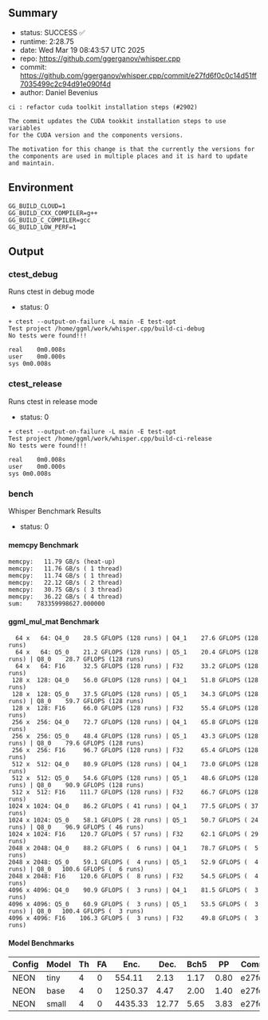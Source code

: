 ## Summary

- status:  SUCCESS ✅
- runtime: 2:28.75
- date:    Wed Mar 19 08:43:57 UTC 2025
- repo:    https://github.com/ggerganov/whisper.cpp
- commit:  https://github.com/ggerganov/whisper.cpp/commit/e27fd6f0c0c14d51ff7035499c2c94d91e090f4d
- author:  Daniel Bevenius
```
ci : refactor cuda toolkit installation steps (#2902)

The commit updates the CUDA tookkit installation steps to use variables
for the CUDA version and the components versions.

The motivation for this change is that the currently the versions for
the components are used in multiple places and it is hard to update
and maintain.
```

## Environment

```
GG_BUILD_CLOUD=1
GG_BUILD_CXX_COMPILER=g++
GG_BUILD_C_COMPILER=gcc
GG_BUILD_LOW_PERF=1
```

## Output

### ctest_debug

Runs ctest in debug mode
- status: 0
```
+ ctest --output-on-failure -L main -E test-opt
Test project /home/ggml/work/whisper.cpp/build-ci-debug
No tests were found!!!

real	0m0.008s
user	0m0.000s
sys	0m0.008s
```
### ctest_release

Runs ctest in release mode
- status: 0
```
+ ctest --output-on-failure -L main -E test-opt
Test project /home/ggml/work/whisper.cpp/build-ci-release
No tests were found!!!

real	0m0.008s
user	0m0.000s
sys	0m0.008s
```
### bench

Whisper Benchmark Results
- status: 0
#### memcpy Benchmark

```
memcpy:   11.79 GB/s (heat-up)
memcpy:   11.76 GB/s ( 1 thread)
memcpy:   11.74 GB/s ( 1 thread)
memcpy:   22.12 GB/s ( 2 thread)
memcpy:   30.75 GB/s ( 3 thread)
memcpy:   36.22 GB/s ( 4 thread)
sum:    783359998627.000000
```

#### ggml_mul_mat Benchmark

```
  64 x   64: Q4_0    28.5 GFLOPS (128 runs) | Q4_1    27.6 GFLOPS (128 runs)
  64 x   64: Q5_0    21.2 GFLOPS (128 runs) | Q5_1    20.4 GFLOPS (128 runs) | Q8_0    28.7 GFLOPS (128 runs)
  64 x   64: F16     32.5 GFLOPS (128 runs) | F32     33.2 GFLOPS (128 runs)
 128 x  128: Q4_0    56.0 GFLOPS (128 runs) | Q4_1    51.8 GFLOPS (128 runs)
 128 x  128: Q5_0    37.5 GFLOPS (128 runs) | Q5_1    34.3 GFLOPS (128 runs) | Q8_0    59.7 GFLOPS (128 runs)
 128 x  128: F16     66.0 GFLOPS (128 runs) | F32     55.4 GFLOPS (128 runs)
 256 x  256: Q4_0    72.7 GFLOPS (128 runs) | Q4_1    65.8 GFLOPS (128 runs)
 256 x  256: Q5_0    48.4 GFLOPS (128 runs) | Q5_1    43.3 GFLOPS (128 runs) | Q8_0    79.6 GFLOPS (128 runs)
 256 x  256: F16     96.7 GFLOPS (128 runs) | F32     65.4 GFLOPS (128 runs)
 512 x  512: Q4_0    80.9 GFLOPS (128 runs) | Q4_1    73.0 GFLOPS (128 runs)
 512 x  512: Q5_0    54.6 GFLOPS (128 runs) | Q5_1    48.6 GFLOPS (128 runs) | Q8_0    90.9 GFLOPS (128 runs)
 512 x  512: F16    111.7 GFLOPS (128 runs) | F32     66.7 GFLOPS (128 runs)
1024 x 1024: Q4_0    86.2 GFLOPS ( 41 runs) | Q4_1    77.5 GFLOPS ( 37 runs)
1024 x 1024: Q5_0    58.1 GFLOPS ( 28 runs) | Q5_1    50.7 GFLOPS ( 24 runs) | Q8_0    96.9 GFLOPS ( 46 runs)
1024 x 1024: F16    120.7 GFLOPS ( 57 runs) | F32     62.1 GFLOPS ( 29 runs)
2048 x 2048: Q4_0    88.2 GFLOPS (  6 runs) | Q4_1    78.7 GFLOPS (  5 runs)
2048 x 2048: Q5_0    59.1 GFLOPS (  4 runs) | Q5_1    52.9 GFLOPS (  4 runs) | Q8_0   100.6 GFLOPS (  6 runs)
2048 x 2048: F16    120.6 GFLOPS (  8 runs) | F32     54.5 GFLOPS (  4 runs)
4096 x 4096: Q4_0    90.9 GFLOPS (  3 runs) | Q4_1    81.5 GFLOPS (  3 runs)
4096 x 4096: Q5_0    60.9 GFLOPS (  3 runs) | Q5_1    53.5 GFLOPS (  3 runs) | Q8_0   100.4 GFLOPS (  3 runs)
4096 x 4096: F16    106.3 GFLOPS (  3 runs) | F32     49.8 GFLOPS (  3 runs)
```

#### Model Benchmarks

|           Config |         Model |  Th |  FA |    Enc. |    Dec. |    Bch5 |      PP |  Commit |
|              --- |           --- | --- | --- |     --- |     --- |     --- |     --- |     --- |
|             NEON |          tiny |   4 |   0 |  554.11 |    2.13 |    1.17 |    0.80 | e27fd6f |
|             NEON |          base |   4 |   0 | 1250.37 |    4.47 |    2.00 |    1.40 | e27fd6f |
|             NEON |         small |   4 |   0 | 4435.33 |   12.77 |    5.65 |    3.83 | e27fd6f |

